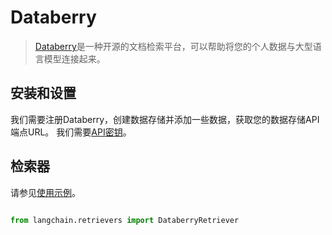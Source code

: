 # Databerry


>[Databerry](https://databerry.ai)是一种开源的文档检索平台，可以帮助将您的个人数据与大型语言模型连接起来。




## 安装和设置


我们需要注册Databerry，创建数据存储并添加一些数据，获取您的数据存储API端点URL。
我们需要[API密钥](https://docs.databerry.ai/api-reference/authentication)。


## 检索器


请参见[使用示例](../modules/indexes/retrievers/examples/databerry.ipynb)。


```python

from langchain.retrievers import DataberryRetriever

```

